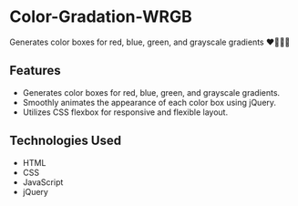 # Color-Gradation-WRGB
Generates color boxes for red, blue, green, and grayscale gradients ❤💙💚🖤

## Features
* Generates color boxes for red, blue, green, and grayscale gradients.
* Smoothly animates the appearance of each color box using jQuery.
* Utilizes CSS flexbox for responsive and flexible layout.

## Technologies Used
* HTML
* CSS
* JavaScript
* jQuery
